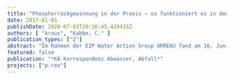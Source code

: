 ```yaml
---
title: "Phosphorrückgewinnung in der Praxis – so funktioniert es in den Niederlanden"
date: 2017-01-01
publishDate: 2020-07-03T20:16:45.429433Z
authors: [ "kraus", "Kabbe, C." ]
publication_types: ["2"]
abstract: "Im Rahmen der EIP Water Action Group ARREAU fand am 16. Juni 2016 auf der Kläranlage Amersfoort (NL) das Kick-off der „Struvite Recovery & Recycling Learning Alliance“ statt, welche durch das Kompetenzzentrum Wasser Berlin gGmbH initiiert und organisiert wurde. Der Ort Amersfoort wurde gezielt gewählt, da hier die weltweit erste Kombination der Verfahren WASSTRIP, LYSOTHERM und PEARL in diesem Jahr im Großmaßstab in Betrieb ging."
featured: false
publication: "*KA Korrespondenz Abwasser, Abfall*"
projects: ["p-rex"]
---
```


